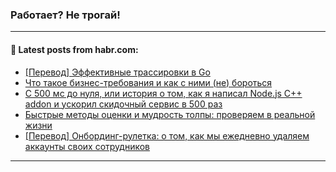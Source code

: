 ### Работает? Не трогай!

---
<!--
#### 🛠️ Technical stack:

![Java](https://img.shields.io/badge/Java-informational?logo=Oracle&style=flat&logoColor=white&color=FF4500)
![Kotlin](https://img.shields.io/badge/Kotlin-informational?logo=Kotlin&style=flat&logoColor=white&color=774D97)
![TS](https://img.shields.io/badge/TypeScript-informational?logo=typeScript&style=flat&logoColor=black&color=017acc)
![Python](https://img.shields.io/badge/Python-informational?logo=Python&style=flat&logoColor=black&color=ffdd54) <br>
![Spring](https://img.shields.io/badge/Spring-informational?logo=Spring&style=flat&logoColor=white&color=6DB33F) 
![SpringBoot](https://img.shields.io/badge/SpringBoot-informational?logo=SpringBoot&style=flat&logoColor=white&color=6DB33F)
![Nest](https://img.shields.io/badge/NestJS-informational?logo=NestJS&style=flat&logoColor=white&color=E0234E) 
![NodeJS](https://img.shields.io/badge/NodeJS-informational?logo=node.js&style=flat&logoColor=white&color=70A760)<br>
![PostgreSQL](https://img.shields.io/badge/PostgreSQL-informational?logo=PostgreSQL&style=flat&logoColor=white&color=DAA520)
![MongoDB](https://img.shields.io/badge/MongoDB-informational?logo=MongoDB&style=flat&logoColor=white&color=870000)
![Apache](https://img.shields.io/badge/Apache-informational?logo=apache&style=flat&logoColor=white&color=f74e28)

___ 


#### 🛠️ Most used languages:

[![Top Langs](https://github-readme-stats-git-master-advtsetting-gmailcom.vercel.app/api/top-langs/?username=zloylis&langs_count=10&hide_title=true&title_color=e6edf3&size_weight=0.5&count_weight=0.5&layout=compact&hide_border=true&theme=dracula)](https://github.com/zloylis)

---
-->

#### 💬 Latest posts from habr.com:

<!-- BLOG-POST-LIST:START -->
- [[Перевод] Эффективные трассировки в Go](https://habr.com/ru/articles/802107/?utm_source=habrahabr&utm_medium=rss&utm_campaign=802107)
- [Что такое бизнес-требования и как с ними &lpar;не&rpar; бороться](https://habr.com/ru/companies/magnit/articles/801959/?utm_source=habrahabr&utm_medium=rss&utm_campaign=801959)
- [С 500 мс до нуля, или история о том, как я написал Node.js C++ addon и ускорил скидочный сервис в 500 раз](https://habr.com/ru/companies/lad_/articles/802153/?utm_source=habrahabr&utm_medium=rss&utm_campaign=802153)
- [Быстрые методы оценки и мудрость толпы: проверяем в реальной жизни](https://habr.com/ru/articles/801847/?utm_source=habrahabr&utm_medium=rss&utm_campaign=801847)
- [[Перевод] Онбординг-рулетка: о том, как мы ежедневно удаляем аккаунты своих сотрудников](https://habr.com/ru/companies/productivity_inside/articles/802139/?utm_source=habrahabr&utm_medium=rss&utm_campaign=802139)
<!-- BLOG-POST-LIST:END -->

---
<!--[![Top Langs](https://github-readme-stats-git-master-advtsetting-gmailcom.vercel.app/api/top-langs/?username=zloylis&langs_count=10&hide_title=false&title_color=e6edf3&size_weight=0.5&count_weight=0.5&layout=compact&hide_border=true&theme=dracula)](https://github.com/zloylis)
![GitHub stats](https://github-readme-stats-git-master-advtsetting-gmailcom.vercel.app/api?username=zloylis&show_icons=true&hide_border=true&theme=dracula&hide_title=true&include_all_commits=true&count_private=true&hide=contribs&hide_rank=true)-->
